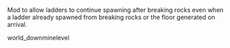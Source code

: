 Mod to allow ladders to continue spawning after breaking rocks even when a ladder already spawned from breaking rocks or the floor generated on arrival.


world_downminelevel